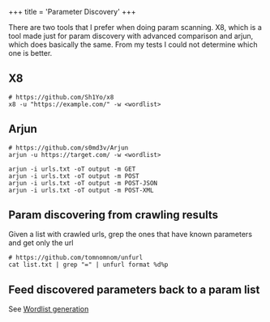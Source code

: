 +++
title = 'Parameter Discovery'
+++

There are two tools that I prefer when doing param scanning. X8, which is a tool made just for param discovery with advanced comparison and arjun, which does basically the same. From my tests I could not determine which one is better.

## X8

```
# https://github.com/Sh1Yo/x8
x8 -u "https://example.com/" -w <wordlist>
```

## Arjun

```
# https://github.com/s0md3v/Arjun
arjun -u https://target.com/ -w <wordlist>
```

```
arjun -i urls.txt -oT output -m GET
arjun -i urls.txt -oT output -m POST
arjun -i urls.txt -oT output -m POST-JSON
arjun -i urls.txt -oT output -m POST-XML
```

## Param discovering from crawling results

Given a list with crawled urls, grep the ones that have known parameters and get only the url

```
# https://github.com/tomnomnom/unfurl
cat list.txt | grep "=" | unfurl format %d%p 
```

## Feed discovered parameters back to a param list

See [Wordlist generation](https://caon.io/docs/recon/wordlistgeneration/)

